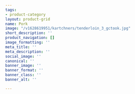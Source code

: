 ```yaml
---
tags:
- product-category
layout: product-grid
name: Pork
image: "/v1628619951/kartchners/tenderloin_3_gctook.jpg"
short_description: ''
product_navigation: []
image_formatting: ''
meta_title: ''
meta_description: ''
social_image: ''
canonical: ''
banner_image: ''
banner_format: ''
banner_class: ''
banner_alt: ''

---
```

